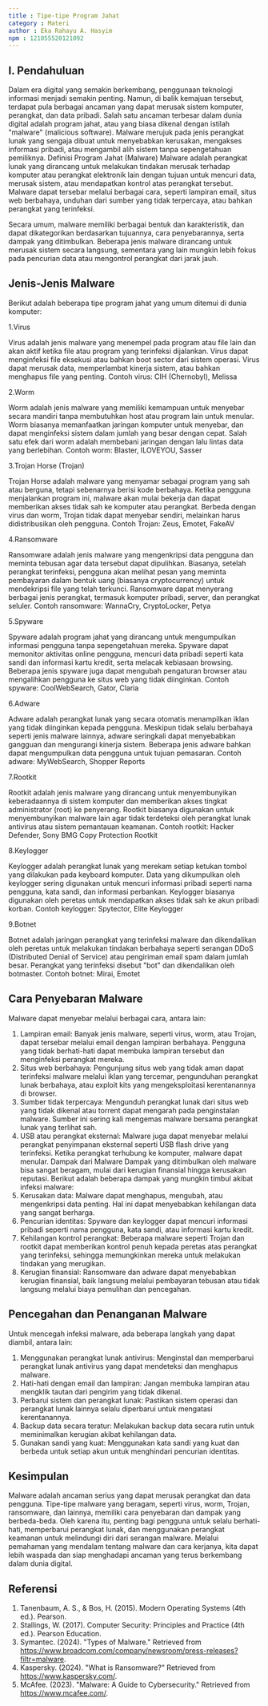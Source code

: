 ```yaml
---
title : Tipe-tipe Program Jahat
category : Materi
author : Eka Rahayu A. Hasyim
npm : 121055520121092
---
```


## I. Pendahuluan
Dalam era digital yang semakin berkembang, penggunaan teknologi informasi menjadi semakin penting. Namun, di balik kemajuan tersebut, terdapat pula berbagai ancaman yang dapat merusak sistem komputer, perangkat, dan data pribadi. Salah satu ancaman terbesar dalam dunia digital adalah program jahat, atau yang biasa dikenal dengan istilah "malware" (malicious software). Malware merujuk pada jenis perangkat lunak yang sengaja dibuat untuk menyebabkan kerusakan, mengakses informasi pribadi, atau mengambil alih sistem tanpa sepengetahuan pemiliknya.
Definisi Program Jahat (Malware)
Malware adalah perangkat lunak yang dirancang untuk melakukan tindakan merusak terhadap komputer atau perangkat elektronik lain dengan tujuan untuk mencuri data, merusak sistem, atau mendapatkan kontrol atas perangkat tersebut. Malware dapat tersebar melalui berbagai cara, seperti lampiran email, situs web berbahaya, unduhan dari sumber yang tidak terpercaya, atau bahkan perangkat yang terinfeksi.

Secara umum, malware memiliki berbagai bentuk dan karakteristik, dan dapat dikategorikan berdasarkan tujuannya, cara penyebarannya, serta dampak yang ditimbulkan. Beberapa jenis malware dirancang untuk merusak sistem secara langsung, sementara yang lain mungkin lebih fokus pada pencurian data atau mengontrol perangkat dari jarak jauh.
## Jenis-Jenis Malware

Berikut adalah beberapa tipe program jahat yang umum ditemui di dunia komputer:

1.Virus

Virus adalah jenis malware yang menempel pada program atau file lain dan akan aktif ketika file atau program yang terinfeksi dijalankan. Virus dapat menginfeksi file eksekusi atau bahkan boot sector dari sistem operasi. Virus dapat merusak data, memperlambat kinerja sistem, atau bahkan menghapus file yang penting.
Contoh virus: CIH (Chernobyl), Melissa

2.Worm

Worm adalah jenis malware yang memiliki kemampuan untuk menyebar secara mandiri tanpa membutuhkan host atau program lain untuk menular. Worm biasanya memanfaatkan jaringan komputer untuk menyebar, dan dapat menginfeksi sistem dalam jumlah yang besar dengan cepat. Salah satu efek dari worm adalah membebani jaringan dengan lalu lintas data yang berlebihan.
Contoh worm: Blaster, ILOVEYOU, Sasser

3.Trojan Horse (Trojan)

Trojan Horse adalah malware yang menyamar sebagai program yang sah atau berguna, tetapi sebenarnya berisi kode berbahaya. Ketika pengguna menjalankan program ini, malware akan mulai bekerja dan dapat memberikan akses tidak sah ke komputer atau perangkat. Berbeda dengan virus dan worm, Trojan tidak dapat menyebar sendiri, melainkan harus didistribusikan oleh pengguna.
Contoh Trojan: Zeus, Emotet, FakeAV

4.Ransomware

Ransomware adalah jenis malware yang mengenkripsi data pengguna dan meminta tebusan agar data tersebut dapat dipulihkan. Biasanya, setelah perangkat terinfeksi, pengguna akan melihat pesan yang meminta pembayaran dalam bentuk uang (biasanya cryptocurrency) untuk mendekripsi file yang telah terkunci. Ransomware dapat menyerang berbagai jenis perangkat, termasuk komputer pribadi, server, dan perangkat seluler.
Contoh ransomware: WannaCry, CryptoLocker, Petya

5.Spyware

Spyware adalah program jahat yang dirancang untuk mengumpulkan informasi pengguna tanpa sepengetahuan mereka. Spyware dapat memonitor aktivitas online pengguna, mencuri data pribadi seperti kata sandi dan informasi kartu kredit, serta melacak kebiasaan browsing. Beberapa jenis spyware juga dapat mengubah pengaturan browser atau mengalihkan pengguna ke situs web yang tidak diinginkan.
Contoh spyware: CoolWebSearch, Gator, Claria

6.Adware

Adware adalah perangkat lunak yang secara otomatis menampilkan iklan yang tidak diinginkan kepada pengguna. Meskipun tidak selalu berbahaya seperti jenis malware lainnya, adware seringkali dapat menyebabkan gangguan dan mengurangi kinerja sistem. Beberapa jenis adware bahkan dapat mengumpulkan data pengguna untuk tujuan pemasaran.
Contoh adware: MyWebSearch, Shopper Reports

7.Rootkit

Rootkit adalah jenis malware yang dirancang untuk menyembunyikan keberadaannya di sistem komputer dan memberikan akses tingkat administrator (root) ke penyerang. Rootkit biasanya digunakan untuk menyembunyikan malware lain agar tidak terdeteksi oleh perangkat lunak antivirus atau sistem pemantauan keamanan.
Contoh rootkit: Hacker Defender, Sony BMG Copy Protection Rootkit

8.Keylogger

Keylogger adalah perangkat lunak yang merekam setiap ketukan tombol yang dilakukan pada keyboard komputer. Data yang dikumpulkan oleh keylogger sering digunakan untuk mencuri informasi pribadi seperti nama pengguna, kata sandi, dan informasi perbankan. Keylogger biasanya digunakan oleh peretas untuk mendapatkan akses tidak sah ke akun pribadi korban.
Contoh keylogger: Spytector, Elite Keylogger

9.Botnet

Botnet adalah jaringan perangkat yang terinfeksi malware dan dikendalikan oleh peretas untuk melakukan tindakan berbahaya seperti serangan DDoS (Distributed Denial of Service) atau pengiriman email spam dalam jumlah besar. Perangkat yang terinfeksi disebut "bot" dan dikendalikan oleh botmaster.
Contoh botnet: Mirai, Emotet

## Cara Penyebaran Malware
Malware dapat menyebar melalui berbagai cara, antara lain:
1.	Lampiran email: Banyak jenis malware, seperti virus, worm, atau Trojan, dapat tersebar melalui email dengan lampiran berbahaya. Pengguna yang tidak berhati-hati dapat membuka lampiran tersebut dan menginfeksi perangkat mereka.
2.	Situs web berbahaya: Pengunjung situs web yang tidak aman dapat terinfeksi malware melalui iklan yang tercemar, pengunduhan perangkat lunak berbahaya, atau exploit kits yang mengeksploitasi kerentanannya di browser.
3.	Sumber tidak terpercaya: Mengunduh perangkat lunak dari situs web yang tidak dikenal atau torrent dapat mengarah pada penginstalan malware. Sumber ini sering kali mengemas malware bersama perangkat lunak yang terlihat sah.
4.	USB atau perangkat eksternal: Malware juga dapat menyebar melalui perangkat penyimpanan eksternal seperti USB flash drive yang terinfeksi. Ketika perangkat terhubung ke komputer, malware dapat menular.
 Dampak dari Malware
Dampak yang ditimbulkan oleh malware bisa sangat beragam, mulai dari kerugian finansial hingga kerusakan reputasi. Berikut adalah beberapa dampak yang mungkin timbul akibat infeksi malware:
1.	Kerusakan data: Malware dapat menghapus, mengubah, atau mengenkripsi data penting. Hal ini dapat menyebabkan kehilangan data yang sangat berharga.
2.	Pencurian identitas: Spyware dan keylogger dapat mencuri informasi pribadi seperti nama pengguna, kata sandi, atau informasi kartu kredit.
3.	Kehilangan kontrol perangkat: Beberapa malware seperti Trojan dan rootkit dapat memberikan kontrol penuh kepada peretas atas perangkat yang terinfeksi, sehingga memungkinkan mereka untuk melakukan tindakan yang merugikan.
4.	Kerugian finansial: Ransomware dan adware dapat menyebabkan kerugian finansial, baik langsung melalui pembayaran tebusan atau tidak langsung melalui biaya pemulihan dan pencegahan.
## Pencegahan dan Penanganan Malware
Untuk mencegah infeksi malware, ada beberapa langkah yang dapat diambil, antara lain:
1.	Menggunakan perangkat lunak antivirus: Menginstal dan memperbarui perangkat lunak antivirus yang dapat mendeteksi dan menghapus malware.
2.	Hati-hati dengan email dan lampiran: Jangan membuka lampiran atau mengklik tautan dari pengirim yang tidak dikenal.
3.	Perbarui sistem dan perangkat lunak: Pastikan sistem operasi dan perangkat lunak lainnya selalu diperbarui untuk mengatasi kerentanannya.
4.	Backup data secara teratur: Melakukan backup data secara rutin untuk meminimalkan kerugian akibat kehilangan data.
5.	Gunakan sandi yang kuat: Menggunakan kata sandi yang kuat dan berbeda untuk setiap akun untuk menghindari pencurian identitas.

## Kesimpulan
Malware adalah ancaman serius yang dapat merusak perangkat dan data pengguna. Tipe-tipe malware yang beragam, seperti virus, worm, Trojan, ransomware, dan lainnya, memiliki cara penyebaran dan dampak yang berbeda-beda. Oleh karena itu, penting bagi pengguna untuk selalu berhati-hati, memperbarui perangkat lunak, dan menggunakan perangkat keamanan untuk melindungi diri dari serangan malware.
Melalui pemahaman yang mendalam tentang malware dan cara kerjanya, kita dapat lebih waspada dan siap menghadapi ancaman yang terus berkembang dalam dunia digital.

## Referensi
1.	Tanenbaum, A. S., & Bos, H. (2015). Modern Operating Systems (4th ed.). Pearson.
2.	Stallings, W. (2017). Computer Security: Principles and Practice (4th ed.). Pearson Education.
3.	Symantec. (2024). "Types of Malware." Retrieved from https://www.broadcom.com/company/newsroom/press-releases?filtr=malware.
4.	Kaspersky. (2024). "What is Ransomware?" Retrieved from https://www.kaspersky.com/.
5.	McAfee. (2023). "Malware: A Guide to Cybersecurity." Retrieved from https://www.mcafee.com/.


